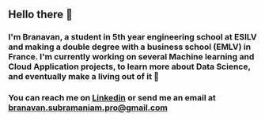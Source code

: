 ## Hello there 👋

### I'm Branavan, a student in 5th year engineering school at ESILV and making a double degree with a business school (EMLV) in France. I'm currently working on several Machine learning and Cloud Application projects, to learn more about Data Science, and eventually make a living out of it 🔭

### You can reach me on [Linkedin](www.linkedin.com/in/branavan-subramaniam) or send me an email at [branavan.subramaniam.pro@gmail.com](mailto:branavan.subramaniam.pro@gmail.com)

<!--
**branavan94/branavan94** is a ✨ _special_ ✨ repository because its `README.md` (this file) appears on your GitHub profile.

Here are some ideas to get you started:

-  I’m currently working on ...
- 🌱 I’m currently learning ...
- 👯 I’m looking to collaborate on ...
- 🤔 I’m looking for help with ...
- 💬 Ask me about ...
- 📫 How to reach me: ...
- 😄 Pronouns: ...
- ⚡ Fun fact: ...
-->

